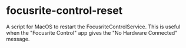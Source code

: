 # focusrite-control-reset
A script for MacOS to restart the FocusriteControlService.  This is useful when the "Focusrite Control" app gives the "No Hardware Connected" message.
